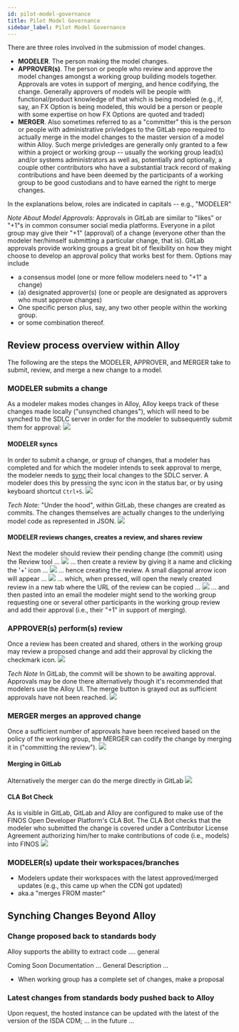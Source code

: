 ```yaml
---
id: pilot-model-governance
title: Pilot Model Governance
sidebar_label: Pilot Model Governance
---
```


There are three roles involved in the submission of model changes.
* **MODELER**. The person making the model changes. 
* **APPROVER(s)**. The person or people who review and approve the model changes amongst a working group building models together. Approvals are votes in support of merging, and hence codifying, the change. Generally approvers of models will be people with functional/product knowledge of that which is being modeled (e.g., if, say, an FX Option is being modeled, this would be a person or people with some expertise on how FX Options are quoted and traded)
* **MERGER**. Also sometimes referred to as a "committer" this is the person or people with administrative privledges to the GitLab repo required to actually merge in the model changes to the master version of a model within Alloy. Such merge privledges are generally only granted to a few within a project or working group -- usually the working group lead(s) and/or systems administrators as well as, potentially and optionally, a couple other contributors who have a substantial track record of making contributions and have been deemed by the participants of a working group to be good custodians and to have earned the right to merge changes. 

In the explanations below, roles are indicated in capitals -- e.g., "MODELER"

_Note About Model Approvals:_ Approvals in GitLab are similar to "likes" or "+1"s in common consumer social media platforms. Everyone in a pilot group may give their "+1" (approval) of a change (everyone other than the modeler her/himself submitting a particular change, that is). GitLab approvals provide working groups a great bit of flexibility on how they might choose to develop an approval policy that works best for them. Options may include 
* a consensus model (one or more fellow modelers need to "+1" a change)
* (a) designated approver(s) (one or people are designated as approvers who must approve changes)
* One specific person plus, say, any two other people within the working group.
* or some combination thereof. 


## Review process overview within Alloy
The following are the steps the MODELER, APPROVER, and MERGER take to submit, review, and merge a new change to a model.

### MODELER submits a change 
As a modeler makes modes changes in Alloy, Alloy keeps track of these changes made locally ("unsynched changes"), which will need to be synched to the SDLC server in order for the modeler to subsequently submit them for approval:
![](assets/pilot_unsynched_changes.JPG)

#### MODELER syncs
In order to submit a change, or group of changes, that a modeler has completed and for which the modeler intends to seek approval to merge, the modeler needs to [sync](sdlc.md#sync-local-changes-to-workspace) their local changes to the SDLC server. A modeler does this by pressing the sync icon in the status bar, or by using keyboard shortcut `Ctrl+S`.
![](assets/sdlc_step1.JPG)

_Tech Note_: "Under the hood", within GitLab, these changes are created as commits. The changes themselves are actually changes to the underlying model code as represented in JSON.
![](assets/pilot_gitlab_commit.JPG)

#### MODELER reviews changes, creates a review, and shares review
Next the modeler should review their pending change (the commit) using the Review tool ...
![](assets/pilot_diff.JPG)
... then create a review by giving it a name and clicking the '+' icon ...
![](assets/pilot_create_review.JPG)
... hence creating the review. A small diagonal arrow icon will appear ...
![](assets/pilot_review_created_arrow.JPG)
... which, when pressed, will open the newly created review in a new tab where the URL of the review can be copied ...
![](assets/pilot_review_created_get_url.JPG)
... and then pasted into an email the modeler might send to the working group requesting one or several other participants in the working group review and add their approval (i.e., their "+1" in support of merging).


### APPROVER(s) perform(s) review 
Once a review has been created and shared, others in the working group may review a proposed change and add their approval by clicking the checkmark icon.
![](assets/pilot_approval_checkmark.JPG)

_Tech Note_ In GitLab, the commit will be shown to be awaiting approval. Approvals may be done there alternatively though it's recommended that modelers use the Alloy UI. The merge button is grayed out as sufficient approvals have not been reached.
![](assets/pilot_gitlab_approve_merge_screen.JPG)

### MERGER merges an approved change
Once a sufficient number of approvals have been received based on the policy of the working group, the MERGER can codify the change by merging it in ("committing the review"). 
![](assets/pilot_merge_button.JPG)

#### Merging in GitLab
Alternatively the merger can do the merge directly in GitLab
![](assets/sdlc_merge_button.JPG)

#### CLA Bot Check
As is visible in GitLab, GitLab and Alloy are configured to make use of the FINOS Open Developer Platform's CLA Bot. The CLA Bot checks that the modeler who submitted the change is covered under a Contributor License Agreement authorizing him/her to make contributions of code (i.e., models) into FINOS
![](assets/sdlc_cla_bot.JPG)


### MODELER(s) update their workspaces/branches 

* Modelers update their workspaces with the latest approved/merged updates (e.g., this came up when the CDN got updated)
* aka.a "merges FROM master" 


## Synching Changes Beyond Alloy



### Change proposed back to standards body
Alloy supports the ability to extract code .... general 


Coming Soon Documentation ... General Description ... 
* When working group has a complete set of changes, make a proposal 


### Latest changes from standards body pushed back to Alloy

Upon request, the hosted instance can be updated with the latest of the version of the ISDA CDM; ... in the future ... <there is no button to push>


